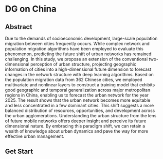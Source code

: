 # DG on China

## Abstract
Due to the demands of socioeconomic development, large-scale population migration
between cities frequently occurs. While complex network and population migration
algorithms have been employed to evaluate this phenomenon, predicting the future
shift of urban networks has remained challenging. In this study, we propose an
extension of the conventional two-dimensional perception of urban structure, projecting
geographic information of cities into a high-dimensional future dimension to forecast
changes in the network structure with deep learning algorithms. Based on the
population migration data from 362 Chinese cities, we employed multivariate and nonlinear
layers to construct a training model that exhibits good geographic and temporal
generalization across major metropolitan regions in China, enabling us to forecast the
urban network for the year 2025. The result shows that the urban network becomes
more equitable and less concentrated in a few dominant cities. This shift suggests a
more balanced distribution of resources, opportunities, and development across the
urban agglomerations. Understanding the urban structure from the lens of future
mobile networks offers deeper insight and perceive its future dimensional nature. By
embracing this paradigm shift, we can retain a wealth of knowledge about urban
dynamics and pave the way for more effective urban management.

## Get Start
